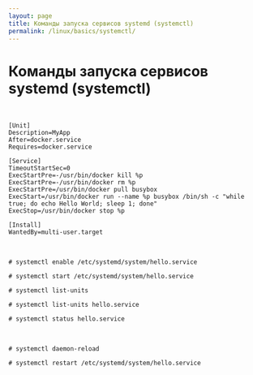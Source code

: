 ```yaml
---
layout: page
title: Команды запуска сервисов systemd (systemctl)
permalink: /linux/basics/systemctl/
---
```



# Команды запуска сервисов systemd (systemctl)

<br/>


    [Unit]
    Description=MyApp
    After=docker.service
    Requires=docker.service

    [Service]
    TimeoutStartSec=0
    ExecStartPre=-/usr/bin/docker kill %p
    ExecStartPre=-/usr/bin/docker rm %p
    ExecStartPre=/usr/bin/docker pull busybox
    ExecStart=/usr/bin/docker run --name %p busybox /bin/sh -c "while true; do echo Hello World; sleep 1; done"
    ExecStop=/usr/bin/docker stop %p

    [Install]
    WantedBy=multi-user.target


<br/>

    # systemctl enable /etc/systemd/system/hello.service

    # systemctl start /etc/systemd/system/hello.service

    # systemctl list-units

    # systemctl list-units hello.service

    # systemctl status hello.service



<br/>

    # systemctl daemon-reload

    # systemctl restart /etc/systemd/system/hello.service

<br/>
